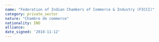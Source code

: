 ```yaml
---
name: "Federation of Indian Chambers of Commerce & Industry (FICCI)"
category: private_sector
nature: "Chambre de commerce"
nationality: IND
alliance: 
date_signed: '2018-11-12'
---
```

    